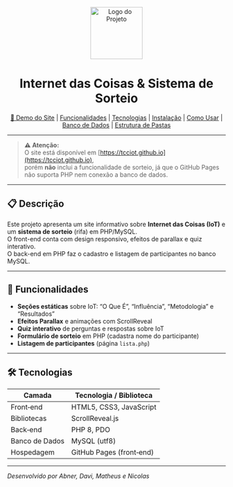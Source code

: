 
<!-- ==================================================
   Projeto IoT & Sistema de Sorteio
   README.md gerado automaticamente
================================================== -->

<p align="center">
  <img src="img/logo.svg" alt="Logo do Projeto" width="120" />
</p>

<h1 align="center">Internet das Coisas & Sistema de Sorteio</h1>

<p align="center">
  <a href="https://tcciot.github.io" target="_blank">🔗 Demo do Site</a> |
  <a href="#funcionalidades">Funcionalidades</a> |
  <a href="#tecnologias">Tecnologias</a> |
  <a href="#instalacao">Instalação</a> |
  <a href="#uso">Como Usar</a> |
  <a href="#banco-de-dados">Banco de Dados</a> |
  <a href="#estrutura">Estrutura de Pastas</a>
</p>

---

> **⚠️ Atenção:**  
> O site está disponível em [https://tcciot.github.io](https://tcciot.github.io),  
> porém **não** inclui a funcionalidade de sorteio, já que o GitHub Pages não suporta PHP nem conexão a banco de dados.  

---

## 📋 Descrição

Este projeto apresenta um site informativo sobre **Internet das Coisas (IoT)** e um **sistema de sorteio** (rifa) em PHP/MySQL.  
O front-end conta com design responsivo, efeitos de parallax e quiz interativo.  
O back-end em PHP faz o cadastro e listagem de participantes no banco MySQL.

---

## 🚀 Funcionalidades

- **Seções estáticas** sobre IoT: “O Que É”, “Influência”, “Metodologia” e “Resultados”  
- **Efeitos Parallax** e animações com ScrollReveal  
- **Quiz interativo** de perguntas e respostas sobre IoT  
- **Formulário de sorteio** em PHP (cadastra nome do participante)  
- **Listagem de participantes** (página `lista.php`)

---

## 🛠 Tecnologias

| Camada         | Tecnologia / Biblioteca      |
|----------------|------------------------------|
| Front‑end      | HTML5, CSS3, JavaScript      |
| Bibliotecas    | ScrollReveal.js              |
| Back‑end       | PHP 8, PDO                   |
| Banco de Dados | MySQL (utf8)                 |
| Hospedagem     | GitHub Pages (front‑end)     |

---

*Desenvolvido por Abner, Davi, Matheus e Nicolas*

